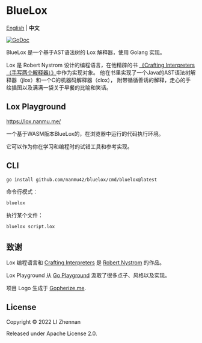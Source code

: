 # BlueLox

[English](https://godoc.org/github.com/nanmu42/bluelox) | **中文**

[![GoDoc](https://godoc.org/github.com/nanmu42/bluelox?status.svg)](https://godoc.org/github.com/nanmu42/bluelox)

BlueLox 是一个基于AST语法树的 Lox 解释器，使用 Golang 实现。

Lox 是 Robert Nystrom 设计的编程语言，在他精辟的书
[《Crafting Interpreters（手写两个解释器）》](https://craftinginterpreters.com/)中作为实现对象。
他在书里实现了一个Java的AST语法树解释器（jlox）和一个C的机器码解释器（clox），
附带循循善诱的解释，走心的手绘插图以及满满一袋关于早餐的比喻和笑话。

## Lox Playground

https://lox.nanmu.me/

一个基于WASM版本BlueLox的，在浏览器中运行的代码执行环境。

它可以作为你在学习和编程时的试错工具和参考实现。

## CLI

```bash
go install github.com/nanmu42/bluelox/cmd/bluelox@latest
```

命令行模式：

```bash
bluelox
```

执行某个文件：

```bash
bluelox script.lox
```

## 致谢

Lox 编程语言和 [Crafting Interpreters](https://craftinginterpreters.com/)
是 [Robert Nystrom](https://twitter.com/intent/user?screen_name=munificentbob) 的作品。

Lox Playground 从 [Go Playground](https://go.dev/play/) 汲取了很多点子、风格以及实现。

项目 Logo 生成于 [Gopherize.me](https://gopherize.me).

## License

Copyright © 2022 LI Zhennan

Released under Apache License 2.0.
